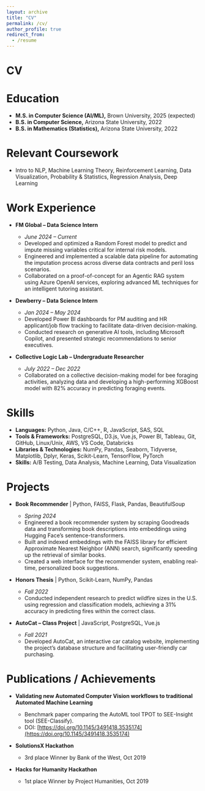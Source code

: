 ```yaml
---
layout: archive
title: "CV"
permalink: /cv/
author_profile: true
redirect_from:
  - /resume
---
```

# CV
<!-- {% include base_path %} -->

Education
======
* **M.S. in Computer Science (AI/ML),** Brown University, 2025 (expected)  
  <!-- * GPA: 4.0 -->
* **B.S. in Computer Science,** Arizona State University, 2022  
* **B.S. in Mathematics (Statistics),** Arizona State University, 2022  
  <!-- * GPA: 3.84 -->

Relevant Coursework
======
* Intro to NLP, Machine Learning Theory, Reinforcement Learning, Data Visualization, Probability & Statistics, Regression Analysis, Deep Learning

Work Experience
======
* **FM Global – Data Science Intern**  
  * *June 2024 – Current*
  * Developed and optimized a Random Forest model to predict and impute missing variables critical for internal risk models.
  * Engineered and implemented a scalable data pipeline for automating the imputation process across diverse data contracts and peril loss scenarios.
  * Collaborated on a proof-of-concept for an Agentic RAG system using Azure OpenAI services, exploring advanced ML techniques for an intelligent tutoring assistant.

* **Dewberry – Data Science Intern**  
  * *Jan 2024 – May 2024*
  * Developed Power BI dashboards for PM auditing and HR applicant/job flow tracking to facilitate data-driven decision-making.
  * Conducted research on generative AI tools, including Microsoft Copilot, and presented strategic recommendations to senior executives.

* **Collective Logic Lab – Undergraduate Researcher**  
  * *July 2022 – Dec 2022*
  * Collaborated on a collective decision-making model for bee foraging activities, analyzing data and developing a high-performing XGBoost model with 82% accuracy in predicting foraging events.

Skills
======
* **Languages:** Python, Java, C/C++, R, JavaScript, SAS, SQL
* **Tools & Frameworks:** PostgreSQL, D3.js, Vue.js, Power BI, Tableau, Git, GitHub, Linux/Unix, AWS, VS Code, Databricks
* **Libraries & Technologies:** NumPy, Pandas, Seaborn, Tidyverse, Matplotlib, Dplyr, Keras, Scikit-Learn, TensorFlow, PyTorch
* **Skills:** A/B Testing, Data Analysis, Machine Learning, Data Visualization

Projects
======
* **Book Recommender** | Python, FAISS, Flask, Pandas, BeautifulSoup
  * *Spring 2024*
  * Engineered a book recommender system by scraping Goodreads data and transforming book descriptions into embeddings using Hugging Face’s sentence-transformers.
  * Built and indexed embeddings with the FAISS library for efficient Approximate Nearest Neighbor (ANN) search, significantly speeding up the retrieval of similar books.
  * Created a web interface for the recommender system, enabling real-time, personalized book suggestions.

* **Honors Thesis** | Python, Scikit-Learn, NumPy, Pandas 
  * *Fall 2022*
  * Conducted independent research to predict wildfire sizes in the U.S. using regression and classification models, achieving a 31% accuracy in predicting fires within the correct class.

* **AutoCat – Class Project** | JavaScript, PostgreSQL, Vue.js
  * *Fall 2021*
  * Developed AutoCat, an interactive car catalog website, implementing the project’s database structure and facilitating user-friendly car purchasing.

Publications / Achievements
======
* **Validating new Automated Computer Vision workflows to traditional Automated Machine Learning**  
  * Benchmark paper comparing the AutoML tool TPOT to SEE-Insight tool (SEE-Classify).
  * DOI: [https://doi.org/10.1145/3491418.3535174](https://doi.org/10.1145/3491418.3535174)

* **SolutionsX Hackathon**  
  * 3rd place Winner by Bank of the West, Oct 2019

* **Hacks for Humanity Hackathon**  
  * 1st place Winner by Project Humanities, Oct 2019

